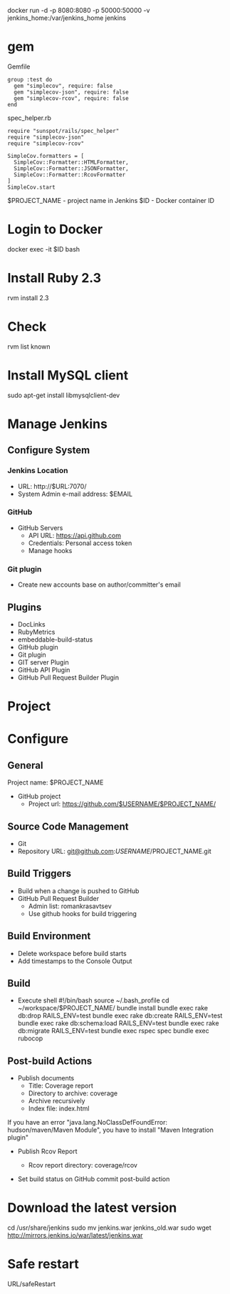 docker run -d -p 8080:8080 -p 50000:50000 -v jenkins_home:/var/jenkins_home jenkins

# gem

Gemfile
```
group :test do
  gem "simplecov", require: false
  gem "simplecov-json", require: false
  gem "simplecov-rcov", require: false
end
```

spec_helper.rb
```
require "sunspot/rails/spec_helper"
require "simplecov-json"
require "simplecov-rcov"

SimpleCov.formatters = [
  SimpleCov::Formatter::HTMLFormatter,
  SimpleCov::Formatter::JSONFormatter,
  SimpleCov::Formatter::RcovFormatter
]
SimpleCov.start
```

$PROJECT_NAME - project name in Jenkins
$ID - Docker container ID

# Login to Docker
docker exec -it $ID bash

# Install Ruby 2.3
rvm install 2.3

# Check
rvm list known

# Install MySQL client
sudo apt-get install libmysqlclient-dev

# Manage Jenkins

## Configure System
### Jenkins Location
- URL: http://$URL:7070/
- System Admin e-mail address: $EMAIL

### GitHub
- GitHub Servers
  - API URL: https://api.github.com
  - Credentials: Personal access token
  - Manage hooks

### Git plugin
- Create new accounts base on author/committer's email

## Plugins
- DocLinks
- RubyMetrics
- embeddable-build-status
- GitHub plugin
- Git plugin
- GIT server Plugin
- GitHub API Plugin
- GitHub Pull Request Builder Plugin

# Project
# Configure
## General
Project name: $PROJECT_NAME

- GitHub project
  - Project url: https://github.com/$USERNAME/$PROJECT_NAME/

## Source Code Management
- Git
- Repository URL: git@github.com:$USERNAME/$PROJECT_NAME.git

## Build Triggers
- Build when a change is pushed to GitHub
- GitHub Pull Request Builder
  - Admin list: romankrasavtsev
  - Use github hooks for build triggering

## Build Environment
- Delete workspace before build starts
- Add timestamps to the Console Output

## Build
- Execute shell
#!/bin/bash
source ~/.bash_profile
cd ~/workspace/$PROJECT_NAME/
bundle install
bundle exec rake db:drop RAILS_ENV=test
bundle exec rake db:create RAILS_ENV=test
bundle exec rake db:schema:load RAILS_ENV=test
bundle exec rake db:migrate RAILS_ENV=test
bundle exec rspec spec
bundle exec rubocop

## Post-build Actions
- Publish documents
  - Title: Coverage report
  - Directory to archive: coverage
  - Archive recursively
  - Index file: index.html

If you have an error "java.lang.NoClassDefFoundError: hudson/maven/Maven Module", you have to install "Maven Integration plugin"

- Publish Rcov Report
  - Rcov report directory: coverage/rcov

- Set build status on GitHub commit post-build action

# Download the latest version
cd /usr/share/jenkins
sudo mv jenkins.war jenkins_old.war
sudo wget http://mirrors.jenkins.io/war/latest/jenkins.war

# Safe restart
URL/safeRestart
